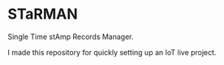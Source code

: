 # STaRMAN
Single Time stAmp Records Manager.

I made this repository for quickly setting up an IoT live project.